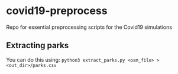 # covid19-preprocess
Repo for essential preprocessing scripts for the Covid19 simulations

## Extracting parks
You can do this using:
`python3 extract_parks.py <osm_file> > <out_dir>/parks.csv`
